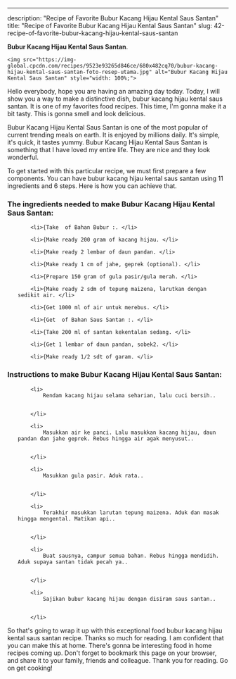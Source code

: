 ---
description: "Recipe of Favorite Bubur Kacang Hijau Kental Saus Santan"
title: "Recipe of Favorite Bubur Kacang Hijau Kental Saus Santan"
slug: 42-recipe-of-favorite-bubur-kacang-hijau-kental-saus-santan

<p>
	<strong>Bubur Kacang Hijau Kental Saus Santan</strong>. 
	
</p>
<p>
	
	<img src="https://img-global.cpcdn.com/recipes/9523e93265d846ce/680x482cq70/bubur-kacang-hijau-kental-saus-santan-foto-resep-utama.jpg" alt="Bubur Kacang Hijau Kental Saus Santan" style="width: 100%;">
	
	
</p>
<p>
	Hello everybody, hope you are having an amazing day today. Today, I will show you a way to make a distinctive dish, bubur kacang hijau kental saus santan. It is one of my favorites food recipes. This time, I'm gonna make it a bit tasty. This is gonna smell and look delicious.
</p>
	
<p>
	
</p>
<p>
	Bubur Kacang Hijau Kental Saus Santan is one of the most popular of current trending meals on earth. It is enjoyed by millions daily. It's simple, it's quick, it tastes yummy. Bubur Kacang Hijau Kental Saus Santan is something that I have loved my entire life. They are nice and they look wonderful.
</p>

<p>
To get started with this particular recipe, we must first prepare a few components. You can have bubur kacang hijau kental saus santan using 11 ingredients and 6 steps. Here is how you can achieve that.
</p>

<h3>The ingredients needed to make Bubur Kacang Hijau Kental Saus Santan:</h3>

<ol>
	
		<li>{Take  of Bahan Bubur :. </li>
	
		<li>{Make ready 200 gram of kacang hijau. </li>
	
		<li>{Make ready 2 lembar of daun pandan. </li>
	
		<li>{Make ready 1 cm of jahe, geprek (optional). </li>
	
		<li>{Prepare 150 gram of gula pasir/gula merah. </li>
	
		<li>{Make ready 2 sdm of tepung maizena, larutkan dengan sedikit air. </li>
	
		<li>{Get 1000 ml of air untuk merebus. </li>
	
		<li>{Get  of Bahan Saus Santan :. </li>
	
		<li>{Take 200 ml of santan kekentalan sedang. </li>
	
		<li>{Get 1 lembar of daun pandan, sobek2. </li>
	
		<li>{Make ready 1/2 sdt of garam. </li>
	
</ol>
<p>
	
</p>

<h3>Instructions to make Bubur Kacang Hijau Kental Saus Santan:</h3>

<ol>
	
		<li>
			Rendam kacang hijau selama seharian, lalu cuci bersih..
			
			
		</li>
	
		<li>
			Masukkan air ke panci. Lalu masukkan kacang hijau, daun pandan dan jahe geprek. Rebus hingga air agak menyusut..
			
			
		</li>
	
		<li>
			Masukkan gula pasir. Aduk rata..
			
			
		</li>
	
		<li>
			Terakhir masukkan larutan tepung maizena. Aduk dan masak hingga mengental. Matikan api..
			
			
		</li>
	
		<li>
			Buat sausnya, campur semua bahan. Rebus hingga mendidih. Aduk supaya santan tidak pecah ya..
			
			
		</li>
	
		<li>
			Sajikan bubur kacang hijau dengan disiram saus santan..
			
			
		</li>
	
</ol>

<p>
	
</p>

<p>
	So that's going to wrap it up with this exceptional food bubur kacang hijau kental saus santan recipe. Thanks so much for reading. I am confident that you can make this at home. There's gonna be interesting food in home recipes coming up. Don't forget to bookmark this page on your browser, and share it to your family, friends and colleague. Thank you for reading. Go on get cooking!
</p>
